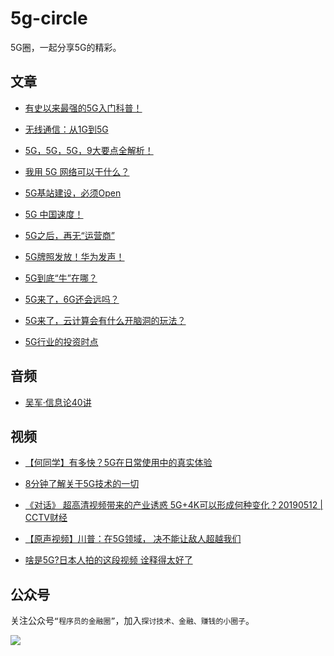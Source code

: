 # 5g-circle

5G圈，一起分享5G的精彩。

## 文章

* [有史以来最强的5G入门科普！](https://zhuanlan.zhihu.com/p/40671102)

* [无线通信：从1G到5G](https://mp.weixin.qq.com/s/aEFoAYNCsdwgEfo1sWm6UQ)

* [5G，5G，5G，9大要点全解析！](https://mp.weixin.qq.com/s/pGrs7uNEvXcsS_qu9iD1Mw)

* [我用 5G 网络可以干什么？](https://www.zhihu.com/question/314766480/answer/708378659)

* [5G基站建设，必须Open](https://mp.weixin.qq.com/s/v1nHLNR2GKgEryNe-_Cp9g)

* [5G 中国速度！](https://mp.weixin.qq.com/s/QskIX_3BuNVHvwl2ywP04A)

* [5G之后，再无“运营商”](https://mp.weixin.qq.com/s/AbqOyjE-uxfuqlZtfZASOQ)

* [5G牌照发放！华为发声！](https://mp.weixin.qq.com/s/ZcsdnVN2QTqEHmSCHbbYkw)

* [5G到底“牛”在哪？](https://mp.weixin.qq.com/s/jfUHlri37D7UPa14Z2cNQg)

* [5G来了，6G还会远吗？](https://mp.weixin.qq.com/s/xJp8YnIb8O3Qq97VBj5hrA)

* [5G来了，云计算会有什么开脑洞的玩法？](https://www.zhihu.com/question/328128885)

* [5G行业的投资时点](https://mp.weixin.qq.com/s/ZVMyAh07cUCFkOd4ZVVzzQ)

## 音频

* [吴军·信息论40讲](https://h5.sao.cn/product/detail?alias=ol0nqijuh7ny&spm=igeto446)

## 视频
* [【何同学】有多快？5G在日常使用中的真实体验](https://www.bilibili.com/video/av54737593/)

* [8分钟了解关于5G技术的一切](https://www.bilibili.com/video/av15276094/)

* [《对话》 超高清视频带来的产业诱惑 5G+4K可以形成何种变化？20190512 | CCTV财经](https://www.youtube.com/watch?v=8lHPdSEsYGY&vl=zh-Hans)

* [【原声视频】川普：在5G领域， 决不能让敌人超越我们](https://www.youtube.com/watch?v=aLgQdkXd3UE)

* [啥是5G?日本人拍的这段视频 诠释得太好了](https://www.aboluowang.com/2019/0217/1247312.html)

## 公众号

关注公众号`“程序员的金融圈”`，加入`探讨技术、金融、赚钱的小圈子`。

![](https://user-gold-cdn.xitu.io/2019/6/9/16b39674126fc0f0?imageView2/0/w/1280/h/960/format/webp/ignore-error/1)
